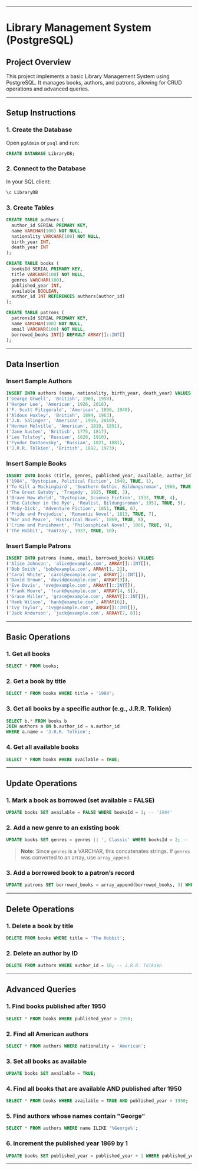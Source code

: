

---

# Library Management System (PostgreSQL)

## Project Overview
This project implements a basic Library Management System using PostgreSQL. It manages books, authors, and patrons, allowing for CRUD operations and advanced queries.

---

## Setup Instructions

### 1. Create the Database
Open `pgAdmin` or `psql` and run:

```sql
CREATE DATABASE LibraryDB;
```

### 2. Connect to the Database
In your SQL client:

```sql
\c LibraryDB
```

### 3. Create Tables

```sql
CREATE TABLE authors (
  author_id SERIAL PRIMARY KEY,
  name VARCHAR(100) NOT NULL,
  nationality VARCHAR(100) NOT NULL,
  birth_year INT,
  death_year INT
);

CREATE TABLE books (
  booksId SERIAL PRIMARY KEY,
  title VARCHAR(100) NOT NULL,
  genres VARCHAR(100),
  published_year INT,
  available BOOLEAN,
  author_id INT REFERENCES authors(author_id)
);

CREATE TABLE patrons (
  patronsId SERIAL PRIMARY KEY,
  name VARCHAR(100) NOT NULL,
  email VARCHAR(100) NOT NULL,
  borrowed_books INT[] DEFAULT ARRAY[]::INT[]
);
```

---

## Data Insertion

### Insert Sample Authors

```sql
INSERT INTO authors (name, nationality, birth_year, death_year) VALUES
('George Orwell', 'British', 1903, 1950),
('Harper Lee', 'American', 1926, 2016),
('F. Scott Fitzgerald', 'American', 1896, 1940),
('Aldous Huxley', 'British', 1894, 1963),
('J.D. Salinger', 'American', 1919, 2010),
('Herman Melville', 'American', 1819, 1891),
('Jane Austen', 'British', 1775, 1817),
('Leo Tolstoy', 'Russian', 1828, 1910),
('Fyodor Dostoevsky', 'Russian', 1821, 1881),
('J.R.R. Tolkien', 'British', 1892, 1973);
```

### Insert Sample Books

```sql
INSERT INTO books (title, genres, published_year, available, author_id) VALUES
('1984', 'Dystopian, Political Fiction', 1949, TRUE, 1),
('To Kill a Mockingbird', 'Southern Gothic, Bildungsroman', 1960, TRUE, 2),
('The Great Gatsby', 'Tragedy', 1925, TRUE, 3),
('Brave New World', 'Dystopian, Science Fiction', 1932, TRUE, 4),
('The Catcher in the Rye', 'Realist, Bildungsroman', 1951, TRUE, 5),
('Moby-Dick', 'Adventure Fiction', 1851, TRUE, 6),
('Pride and Prejudice', 'Romantic Novel', 1813, TRUE, 7),
('War and Peace', 'Historical Novel', 1869, TRUE, 8),
('Crime and Punishment', 'Philosophical Novel', 1866, TRUE, 9),
('The Hobbit', 'Fantasy', 1937, TRUE, 10);
```

### Insert Sample Patrons

```sql
INSERT INTO patrons (name, email, borrowed_books) VALUES
('Alice Johnson', 'alice@example.com', ARRAY[]::INT[]),
('Bob Smith', 'bob@example.com', ARRAY[1, 2]),
('Carol White', 'carol@example.com', ARRAY[]::INT[]),
('David Brown', 'david@example.com', ARRAY[3]),
('Eve Davis', 'eve@example.com', ARRAY[]::INT[]),
('Frank Moore', 'frank@example.com', ARRAY[4, 5]),
('Grace Miller', 'grace@example.com', ARRAY[]::INT[]),
('Hank Wilson', 'hank@example.com', ARRAY[6]),
('Ivy Taylor', 'ivy@example.com', ARRAY[]::INT[]),
('Jack Anderson', 'jack@example.com', ARRAY[7, 8]);
```

---

## Basic Operations

### 1. Get all books

```sql
SELECT * FROM books;
```

### 2. Get a book by title

```sql
SELECT * FROM books WHERE title = '1984';
```

### 3. Get all books by a specific author (e.g., J.R.R. Tolkien)

```sql
SELECT b.* FROM books b
JOIN authors a ON b.author_id = a.author_id
WHERE a.name = 'J.R.R. Tolkien';
```

### 4. Get all available books

```sql
SELECT * FROM books WHERE available = TRUE;
```

---

## Update Operations

### 1. Mark a book as borrowed (set available = FALSE)

```sql
UPDATE books SET available = FALSE WHERE booksId = 1; -- '1984'
```

### 2. Add a new genre to an existing book

```sql
UPDATE books SET genres = genres || ', Classic' WHERE booksId = 2; -- 'To Kill a Mockingbird'
```

> **Note:** Since `genres` is a VARCHAR, this concatenates strings. If `genres` was converted to an array, use `array_append`.

### 3. Add a borrowed book to a patron’s record

```sql
UPDATE patrons SET borrowed_books = array_append(borrowed_books, 3) WHERE patronsId = 4; -- David Brown
```

---

## Delete Operations

### 1. Delete a book by title

```sql
DELETE FROM books WHERE title = 'The Hobbit';
```

### 2. Delete an author by ID

```sql
DELETE FROM authors WHERE author_id = 10; -- J.R.R. Tolkien
```

---

## Advanced Queries

### 1. Find books published after 1950

```sql
SELECT * FROM books WHERE published_year > 1950;
```

### 2. Find all American authors

```sql
SELECT * FROM authors WHERE nationality = 'American';
```

### 3. Set all books as available

```sql
UPDATE books SET available = TRUE;
```

### 4. Find all books that are available AND published after 1950

```sql
SELECT * FROM books WHERE available = TRUE AND published_year > 1950;
```

### 5. Find authors whose names contain "George"

```sql
SELECT * FROM authors WHERE name ILIKE '%George%';
```

### 6. Increment the published year 1869 by 1

```sql
UPDATE books SET published_year = published_year + 1 WHERE published_year = 1869;
```

---
